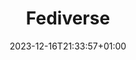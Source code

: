 ---
title: "Fediverse"
date: 2023-12-16T21:33:57+01:00
# expiryDate: 2023-09-01
draft: false
# weight: 1
# aliases: ["/first"]
tags: ["first"]
categories: ["first"]
# author: ["Lukas Nagel", "You"] # multiple authors
showToc: true
TocOpen: false
description: "Desc Text."
canonicalURL: "https://canonical.url/to/page"
disableShare: true
disableHLJS: false
searchHidden: false
# cover:
#     image: "<image path/url>" # image path/url
#     alt: "<alt text>" # alt text
#     caption: "<text>" # display caption under cover
#     relative: false # when using page bundles set this to true
#     hidden: true # only hide on current single page
---